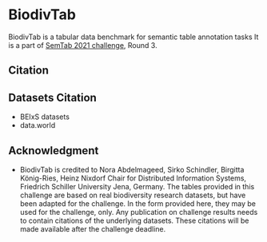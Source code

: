 # BiodivTab
BiodivTab is a tabular data benchmark for semantic table annotation tasks 
It is a part of [SemTab 2021 challenge](https://www.cs.ox.ac.uk/isg/challenges/sem-tab/2021/index.html), Round 3.

## Citation 


## Datasets Citation 
* BEIxS datasets 
* data.world

## Acknowledgment 
* BiodivTab is credited to Nora Abdelmageed, Sirko Schindler, Birgitta König-Ries, Heinz Nixdorf Chair for Distributed Information Systems, Friedrich Schiller University Jena, Germany. The tables provided in this challenge are based on real biodiversity research datasets, but have been adapted for the challenge. In the form provided here, they may be used for the challenge, only. Any publication on challenge results needs to contain citations of the underlying datasets. These citations will be made available after the challenge deadline.
